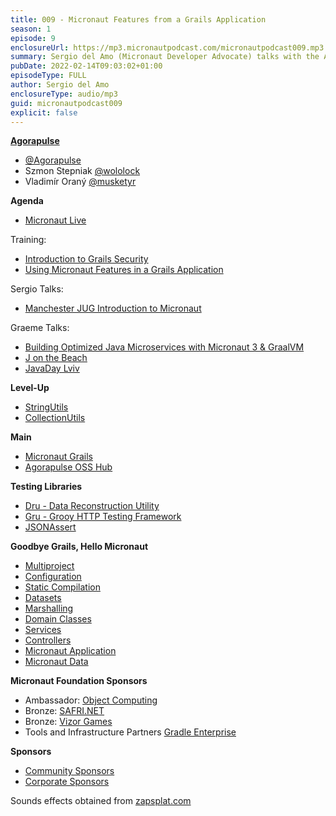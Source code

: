 ```yaml
---
title: 009 - Micronaut Features from a Grails Application
season: 1
episode: 9
enclosureUrl: https://mp3.micronautpodcast.com/micronautpodcast009.mp3
summary: Sergio del Amo (Micronaut Developer Advocate) talks with the Agorapulse crew. Agorapulse was a pioneer in the usage of Micronaut features from Grails Application. Moreover, they maintain several open-source libraries to help integrate Micronaut and Grails, and they have written about their migration from Grails to Micronaut.
pubDate: 2022-02-14T09:03:02+01:00
episodeType: FULL
author: Sergio del Amo
enclosureType: audio/mp3
guid: micronautpodcast009
explicit: false
---
```


**[Agorapulse](https://www.agorapulse.com)**

- [@Agorapulse](https://twitter.com/agorapulse)
- Szmon Stepniak [@wololock](https://twitter.com/wololock)
- Vladimír Oraný [@musketyr](https://twitter.com/musketyr)

**Agenda**

- [Micronaut Live](https://twitch.tv/micronautfw)

Training:

- [Introduction to Grails Security](https://objectcomputing.com/services/training/catalog/grails/grails-security-workshop)
- [Using Micronaut Features in a Grails Application](https://objectcomputing.com/services/training/catalog/grails/micronaut-and-grails)

Sergio Talks:

- [Manchester JUG Introduction to Micronaut](https://www.meetup.com/ManchesterUK-Java-Community/events/283472160/)

Graeme Talks:

- [Building Optimized Java Microservices with Micronaut 3 & GraalVM](https://www.jfokus.se/talks/790)
- [J on the Beach](https://www.jonthebeach.com)
- [JavaDay Lviv](https://www.javaday.org.ua)

**Level-Up**

- [StringUtils](https://docs.micronaut.io/latest/api/io/micronaut/core/util/StringUtils.html)
- [CollectionUtils](https://docs.micronaut.io/latest/api/io/micronaut/core/util/CollectionUtils.html)

**Main**

- [Micronaut Grails](https://agorapulse.github.io/micronaut-grails/)
- [Agorapulse OSS Hub](https://agorapulse.github.io/agorapulse-oss/)

**Testing Libraries**

- [Dru - Data Reconstruction Utility](https://agorapulse.github.io/dru)
- [Gru - Grooy HTTP Testing Framework](https://agorapulse.github.io/gru/)
- [JSONAssert](https://github.com/skyscreamer/JSONassert)

**Goodbye Grails, Hello Micronaut** 

- [Multiproject](https://medium.com/p/ffeaab056e28)
- [Configuration](https://medium.com/p/6aaab659112a)
- [Static Compilation](https://medium.com/p/a5a01bad2a06)
- [Datasets](https://medium.com/p/440c8b50fb56)
- [Marshalling](https://medium.com/p/7b69d9a132bc)
- [Domain Classes](https://medium.com/p/ad2d2782059f)
- [Services](https://medium.com/p/f7d1ba4025f2)
- [Controllers](https://medium.com/p/724e51ec3925/)
- [Micronaut Application](https://medium.com/p/c0d3956afe47)
- [Micronaut Data](https://medium.com/p/759c6c36bc7)


**Micronaut Foundation Sponsors**

- Ambassador: [Object Computing](https://objectcomputing.com)
- Bronze: [SAFRI.NET](https://www.safri.net/)
- Bronze: [Vizor Games](https://vizor-interactive.com/en/)
- Tools and Infrastructure Partners [Gradle Enterprise](https://gradle.com)

**Sponsors**

- [Community Sponsors](https://micronaut.io/foundation/community-sponsorship/)
- [Corporate Sponsors](https://micronaut.io/foundation/corporate-sponsorship/)

Sounds effects obtained from [zapsplat.com](https:/zapsplat.com)
